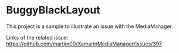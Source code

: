 # BuggyBlackLayout

This project is a sample to illustrate an issue with the MediaManager.

Links of the related issue: https://github.com/martijn00/XamarinMediaManager/issues/397
